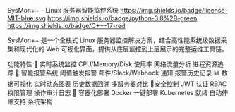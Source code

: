 SysMon++ - Linux 服务器智能监控系统
https://img.shields.io/badge/license-MIT-blue.svg
https://img.shields.io/badge/python-3.8%2B-green
https://img.shields.io/badge/C++-17-red

SysMon++ 是一个全栈式 Linux 服务器监控解决方案，结合高性能系统级数据采集和现代化的 Web 可视化界面，提供从底层监控到上层展示的完整运维工具链。

功能特性
🚀 ​实时系统监控
CPU/Memory/Disk 使用率
网络流量分析
进程资源追踪
🔔 ​智能报警系统
阈值触发报警
邮件/Slack/Webhook 通知
报警历史记录
📊 ​数据可视化
实时动态图表
历史数据回溯
多服务器对比
🔐 ​安全控制
JWT 认证
RBAC 权限管理
操作审计日志
🐳 ​容器化部署
Docker 一键部署
Kubernetes 就绪
自动伸缩支持
系统架构
